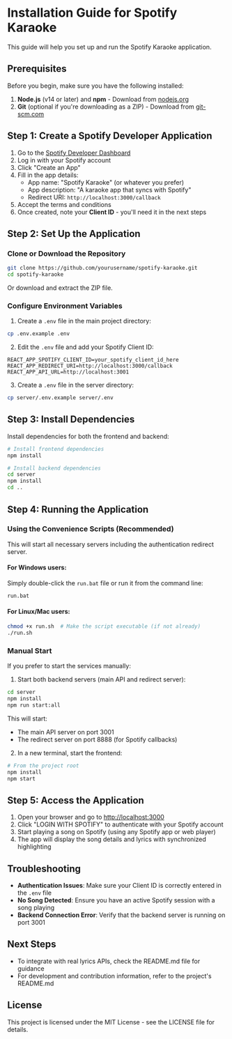 # Installation Guide for Spotify Karaoke

This guide will help you set up and run the Spotify Karaoke application.

## Prerequisites

Before you begin, make sure you have the following installed:

1. **Node.js** (v14 or later) and **npm** - Download from [nodejs.org](https://nodejs.org/)
2. **Git** (optional if you're downloading as a ZIP) - Download from [git-scm.com](https://git-scm.com/)

## Step 1: Create a Spotify Developer Application

1. Go to the [Spotify Developer Dashboard](https://developer.spotify.com/dashboard/)
2. Log in with your Spotify account
3. Click "Create an App"
4. Fill in the app details:
   - App name: "Spotify Karaoke" (or whatever you prefer)
   - App description: "A karaoke app that syncs with Spotify"
   - Redirect URI: `http://localhost:3000/callback`
5. Accept the terms and conditions
6. Once created, note your **Client ID** - you'll need it in the next steps

## Step 2: Set Up the Application

### Clone or Download the Repository

```bash
git clone https://github.com/yourusername/spotify-karaoke.git
cd spotify-karaoke
```

Or download and extract the ZIP file.

### Configure Environment Variables

1. Create a `.env` file in the main project directory:

```bash
cp .env.example .env
```

2. Edit the `.env` file and add your Spotify Client ID:

```
REACT_APP_SPOTIFY_CLIENT_ID=your_spotify_client_id_here
REACT_APP_REDIRECT_URI=http://localhost:3000/callback
REACT_APP_API_URL=http://localhost:3001
```

3. Create a `.env` file in the server directory:

```bash
cp server/.env.example server/.env
```

## Step 3: Install Dependencies

Install dependencies for both the frontend and backend:

```bash
# Install frontend dependencies
npm install

# Install backend dependencies
cd server
npm install
cd ..
```

## Step 4: Running the Application

### Using the Convenience Scripts (Recommended)

This will start all necessary servers including the authentication redirect server.

#### For Windows users:

Simply double-click the `run.bat` file or run it from the command line:

```bash
run.bat
```

#### For Linux/Mac users:

```bash
chmod +x run.sh  # Make the script executable (if not already)
./run.sh
```

### Manual Start

If you prefer to start the services manually:

1. Start both backend servers (main API and redirect server):

```bash
cd server
npm install
npm run start:all
```

This will start:
- The main API server on port 3001
- The redirect server on port 8888 (for Spotify callbacks)

2. In a new terminal, start the frontend:

```bash
# From the project root
npm install
npm start
```

## Step 5: Access the Application

1. Open your browser and go to [http://localhost:3000](http://localhost:3000)
2. Click "LOGIN WITH SPOTIFY" to authenticate with your Spotify account
3. Start playing a song on Spotify (using any Spotify app or web player)
4. The app will display the song details and lyrics with synchronized highlighting

## Troubleshooting

- **Authentication Issues**: Make sure your Client ID is correctly entered in the `.env` file
- **No Song Detected**: Ensure you have an active Spotify session with a song playing
- **Backend Connection Error**: Verify that the backend server is running on port 3001

## Next Steps

- To integrate with real lyrics APIs, check the README.md file for guidance
- For development and contribution information, refer to the project's README.md

## License

This project is licensed under the MIT License - see the LICENSE file for details.